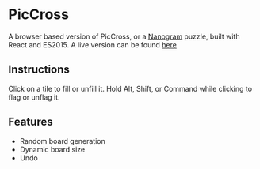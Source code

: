 # PicCross
A browser based version of PicCross, or a [Nanogram](https://en.wikipedia.org/wiki/Nonogram) puzzle, built with React and ES2015. A live version can be found [here](https://philnachumpiccross.firebaseapp.com/)

## Instructions
Click on a tile to fill or unfill it. Hold Alt, Shift, or Command while clicking to flag or unflag it. 

## Features
  * Random board generation
  * Dynamic board size
  * Undo
